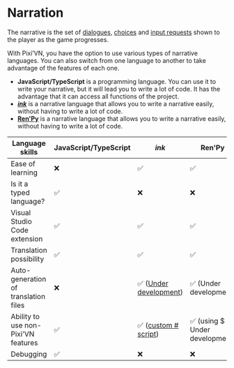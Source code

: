 # Narration

The narrative is the set of [dialogues](/start/dialogue.md), [choices](/start/choices.md) and [input requests](/start/input.md) shown to the player as the game progresses.

With Pixi’VN, you have the option to use various types of narrative languages. You can also switch from one language to another to take advantage of the features of each one.

* **JavaScript/TypeScript** is a programming language. You can use it to write your narrative, but it will lead you to write a lot of code. It has the advantage that it can access all functions of the project.
* **[*ink*](/ink/ink.md)** is a narrative language that allows you to write a narrative easily, without having to write a lot of code.
* **[Ren'Py](/renpy/renpy.md)** is a narrative language that allows you to write a narrative easily, without having to write a lot of code.

| Language skills | JavaScript/TypeScript | *ink* | Ren'Py |
|---|---|---|---|
| Ease of learning | ❌ | ✅ | ✅ |
| Is it a typed language? | ✅ | ❌ | ❌ |
| Visual Studio Code extension | ✅ | ✅ | ✅ |
| Translation possibility | ✅ | ✅ | ✅ |
| Auto-generation of translation files | ❌ | ✅ ([Under development](https://github.com/DRincs-Productions/pixi-vn-json/issues/3)) | ✅ (Under development) |
| Ability to use non-Pixi’VN features | ✅ | ✅  ([custom # script](/ink/ink-hashtag.md)) | ✅ (using $ - Under development) |
| Debugging | ✅ | ❌ | ❌ |
